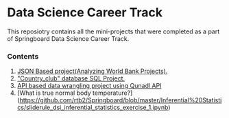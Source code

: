 # Data Science Career Track
This reposiotry contains all the mini-projects that were completed as a part of Springboard Data Science Career Track.

### Contents
1. [JSON Based project(Analyzing World Bank Projects).](https://github.com/rtb2/Springboard/blob/master/sliderule_dsi_json_exercise.ipynb)
2. ["Country_club" database SQL Project.](https://github.com/rtb2/Springboard/blob/master/sqi_mini_project.sql)
3. [API based data wrangling project using Qunadl API](https://github.com/rtb2/Springboard/blob/master/api_data_wrangling_mini_project.ipynb)
4. [What is true normal body temperature?] (https://github.com/rtb2/Springboard/blob/master/Inferential%20Statistics/sliderule_dsi_inferential_statistics_exercise_1.ipynb)

